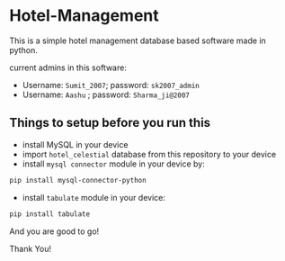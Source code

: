 # Hotel-Management
This is a simple hotel management database based software made in python.

current admins in this software:
  - Username: `Sumit_2007`; password: `sk2007_admin`
  - Username: `Aashu`     ; password: `Sharma_ji@2007`


## Things to setup before you run this

- install MySQL in your device 
- import `hotel_celestial` database from this repository to your device
- install `mysql connector` module in your device by:

```bash
pip install mysql-connector-python
```

- install `tabulate` module in your device:
```bash
pip install tabulate
```

And you are good to go!

Thank You!
